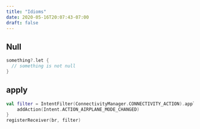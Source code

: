 ```yaml
---
title: "Idioms"
date: 2020-05-16T20:07:43-07:00
draft: false
---
```


## Null

```kotlin
something?.let {
  // something is not null
}
```

## apply

```kotlin
val filter = IntentFilter(ConnectivityManager.CONNECTIVITY_ACTION).apply {
    addAction(Intent.ACTION_AIRPLANE_MODE_CHANGED)
}
registerReceiver(br, filter)
```
